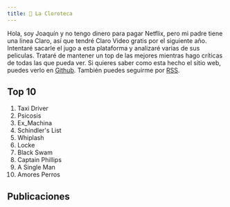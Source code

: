 ```yaml
---
title: 🍿 La Cloroteca
---
```


Hola, soy Joaquín y no tengo dinero para pagar Netflix, pero mi padre tiene una linea Claro, así que tendré Claro Video gratis por el siguiente año.
Intentaré sacarle el jugo a esta plataforma y analizaré varias de sus peliculas.
Trataré de mantener un top de las mejores mientras hago críticas de todas las que pueda ver.
Si quieres saber como esta hecho el sitio web, puedes verlo en [Github](https://github.com/joaquin30/joaquin30.github.io).
También puedes seguirme por [RSS](rss.xml).

## Top 10

1. Taxi Driver 
2. Psicosis
3. Ex_Machina
4. Schindler's List
5. Whiplash
6. Locke
7. Black Swam
8. Captain Phillips
9. A Single Man
10. Amores Perros

## Publicaciones

